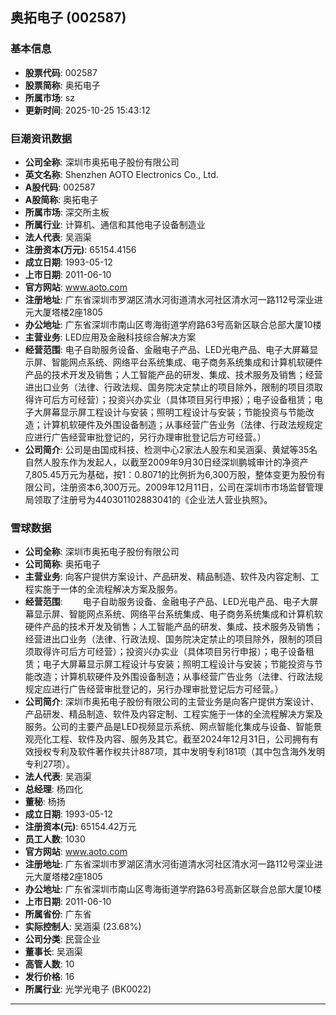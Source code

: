 ## 奥拓电子 (002587)

### 基本信息

- **股票代码**: 002587
- **股票简称**: 奥拓电子
- **所属市场**: sz
- **更新时间**: 2025-10-25 15:43:12

### 巨潮资讯数据

- **公司全称**: 深圳市奥拓电子股份有限公司
- **英文名称**: Shenzhen AOTO Electronics Co., Ltd.
- **A股代码**: 002587
- **A股简称**: 奥拓电子
- **所属市场**: 深交所主板
- **所属行业**: 计算机、通信和其他电子设备制造业
- **法人代表**: 吴涵渠
- **注册资本(万元)**: 65154.4156
- **成立日期**: 1993-05-12
- **上市日期**: 2011-06-10
- **官方网站**: www.aoto.com
- **注册地址**: 广东省深圳市罗湖区清水河街道清水河社区清水河一路112号深业进元大厦塔楼2座1805
- **办公地址**: 广东省深圳市南山区粤海街道学府路63号高新区联合总部大厦10楼
- **主营业务**: LED应用及金融科技综合解决方案
- **经营范围**: 电子自助服务设备、金融电子产品、LED光电产品、电子大屏幕显示屏、智能网点系统、网络平台系统集成、电子商务系统集成和计算机软硬件产品的技术开发及销售；人工智能产品的研发、集成、技术服务及销售；经营进出口业务（法律、行政法规、国务院决定禁止的项目除外，限制的项目须取得许可后方可经营）；投资兴办实业（具体项目另行申报）；电子设备租赁；电子大屏幕显示屏工程设计与安装；照明工程设计与安装；节能投资与节能改造；计算机软硬件及外围设备制造；从事经营广告业务（法律、行政法规规定应进行广告经营审批登记的，另行办理审批登记后方可经营。）
- **公司简介**: 公司是由国成科技、检测中心2家法人股东和吴涵渠、黄斌等35名自然人股东作为发起人，以截至2009年9月30日经深圳鹏城审计的净资产7,805.45万元为基础，按1：0.8071的比例折为6,300万股，整体变更为股份有限公司，注册资本6,300万元。2009年12月11日，公司在深圳市市场监督管理局领取了注册号为440301102883041的《企业法人营业执照》。

### 雪球数据

- **公司全称**: 深圳市奥拓电子股份有限公司
- **公司简称**: 奥拓电子
- **主营业务**: 向客户提供方案设计、产品研发、精品制造、软件及内容定制、工程实施于一体的全流程解决方案及服务。
- **经营范围**: 　　电子自助服务设备、金融电子产品、LED光电产品、电子大屏幕显示屏、智能网点系统、网络平台系统集成、电子商务系统集成和计算机软硬件产品的技术开发及销售；人工智能产品的研发、集成、技术服务及销售；经营进出口业务（法律、行政法规、国务院决定禁止的项目除外，限制的项目须取得许可后方可经营）；投资兴办实业（具体项目另行申报）；电子设备租赁；电子大屏幕显示屏工程设计与安装；照明工程设计与安装；节能投资与节能改造；计算机软硬件及外围设备制造；从事经营广告业务（法律、行政法规规定应进行广告经营审批登记的，另行办理审批登记后方可经营。）
- **公司简介**: 深圳市奥拓电子股份有限公司的主营业务是向客户提供方案设计、产品研发、精品制造、软件及内容定制、工程实施于一体的全流程解决方案及服务。公司的主要产品是LED视频显示系统、网点智能化集成与设备、智能景观亮化工程、软件及内容、服务及其它。截至2024年12月31日，公司拥有有效授权专利及软件著作权共计887项，其中发明专利181项（其中包含海外发明专利27项）。
- **法人代表**: 吴涵渠
- **总经理**: 杨四化
- **董秘**: 杨扬
- **成立日期**: 1993-05-12
- **注册资本(元)**: 65154.42万元
- **员工人数**: 1030
- **官方网站**: www.aoto.com
- **注册地址**: 广东省深圳市罗湖区清水河街道清水河社区清水河一路112号深业进元大厦塔楼2座1805
- **办公地址**: 广东省深圳市南山区粤海街道学府路63号高新区联合总部大厦10楼
- **上市日期**: 2011-06-10
- **所属省份**: 广东省
- **实际控制人**: 吴涵渠 (23.68%)
- **公司分类**: 民营企业
- **董事长**: 吴涵渠
- **高管人数**: 10
- **发行价格**: 16
- **所属行业**: 光学光电子 (BK0022)

---